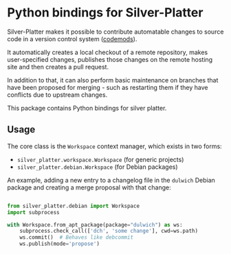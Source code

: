 # Python bindings for Silver-Platter

Silver-Platter makes it possible to contribute automatable changes to source
code in a version control system
([codemods](https://github.com/jelmer/awesome-codemods)).

It automatically creates a local checkout of a remote repository,
makes user-specified changes, publishes those changes on the remote hosting
site and then creates a pull request.

In addition to that, it can also perform basic maintenance on branches
that have been proposed for merging - such as restarting them if they
have conflicts due to upstream changes.

This package contains Python bindings for silver platter.

## Usage

The core class is the ``Workspace`` context manager, which exists in two forms:

* ``silver_platter.workspace.Workspace`` (for generic projects)
* ``silver_platter.debian.Workspace`` (for Debian packages)

An example, adding a new entry to a changelog file in the ``dulwich`` Debian
package and creating a merge proposal with that change:

```python

from silver_platter.debian import Workspace
import subprocess

with Workspace.from_apt_package(package="dulwich") as ws:
    subprocess.check_call(['dch', 'some change'], cwd=ws.path)
    ws.commit()  # Behaves like debcommit
    ws.publish(mode='propose')
```
